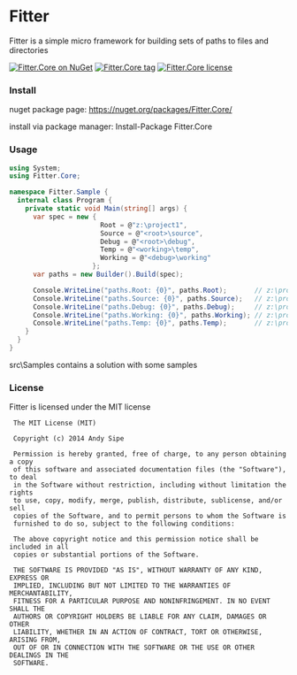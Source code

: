 # Fitter

Fitter is a simple micro framework for building sets of paths to files and directories

[![Fitter.Core on NuGet](http://img.shields.io/nuget/v/Fitter.Core.svg?style=flat)](https://www.nuget.org/packages/Fitter.Core)
[![Fitter.Core tag](http://img.shields.io/github/tag/asipe/fitter.svg?style=flat)](https://github.com/asipe/Fitter/tags)
[![Fitter.Core license](http://img.shields.io/badge/licsense-mit-blue.svg?style=flat)](https://raw.githubusercontent.com/asipe/Fitter/master/LICENSE.txt)

### Install

nuget package page: https://nuget.org/packages/Fitter.Core/

install via package manager: Install-Package Fitter.Core

### Usage


```csharp
using System;
using Fitter.Core;

namespace Fitter.Sample {
  internal class Program {
    private static void Main(string[] args) {
      var spec = new {
                       Root = @"z:\project1",
                       Source = @"<root>\source",
                       Debug = @"<root>\debug",
                       Temp = @"<working>\temp",
                       Working = @"<debug>\working"
                     };
      var paths = new Builder().Build(spec);

      Console.WriteLine("paths.Root: {0}", paths.Root);       // z:\project1
      Console.WriteLine("paths.Source: {0}", paths.Source);   // z:\project1\source
      Console.WriteLine("paths.Debug: {0}", paths.Debug);     // z:\project1\debug
      Console.WriteLine("paths.Working: {0}", paths.Working); // z:\project1\debug\working
      Console.WriteLine("paths.Temp: {0}", paths.Temp);       // z:\project1\debug\working\temp
    }
  }
}
```

src\Samples contains a solution with some samples

### License

Fitter is licensed under the MIT license

     The MIT License (MIT)

     Copyright (c) 2014 Andy Sipe

     Permission is hereby granted, free of charge, to any person obtaining a copy
     of this software and associated documentation files (the "Software"), to deal
     in the Software without restriction, including without limitation the rights
     to use, copy, modify, merge, publish, distribute, sublicense, and/or sell
     copies of the Software, and to permit persons to whom the Software is
     furnished to do so, subject to the following conditions:

     The above copyright notice and this permission notice shall be included in all
     copies or substantial portions of the Software.

     THE SOFTWARE IS PROVIDED "AS IS", WITHOUT WARRANTY OF ANY KIND, EXPRESS OR
     IMPLIED, INCLUDING BUT NOT LIMITED TO THE WARRANTIES OF MERCHANTABILITY,
     FITNESS FOR A PARTICULAR PURPOSE AND NONINFRINGEMENT. IN NO EVENT SHALL THE
     AUTHORS OR COPYRIGHT HOLDERS BE LIABLE FOR ANY CLAIM, DAMAGES OR OTHER
     LIABILITY, WHETHER IN AN ACTION OF CONTRACT, TORT OR OTHERWISE, ARISING FROM,
     OUT OF OR IN CONNECTION WITH THE SOFTWARE OR THE USE OR OTHER DEALINGS IN THE
     SOFTWARE.
